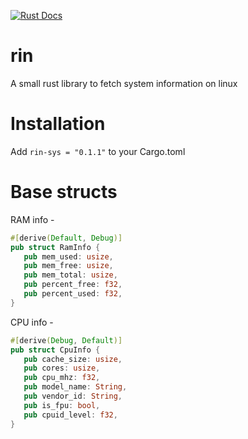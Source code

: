 [![Rust Docs](https://img.shields.io/badge/docs-rin%20documentation-blue)](https://docs.rs/rin-sys/0.1.0/rin_sys/)

# rin
A small rust library to fetch system information on linux

# Installation

Add ``` rin-sys = "0.1.1" ``` to your Cargo.toml

# Base structs

RAM info  -

 ```rust
 #[derive(Default, Debug)]
pub struct RamInfo {
    pub mem_used: usize,
    pub mem_free: usize,
    pub mem_total: usize,
    pub percent_free: f32,
    pub percent_used: f32,
}
 ```
 
 CPU info - 
 ```rust
 #[derive(Debug, Default)]
pub struct CpuInfo {
    pub cache_size: usize,
    pub cores: usize,
    pub cpu_mhz: f32,
    pub model_name: String,
    pub vendor_id: String,
    pub is_fpu: bool,
    pub cpuid_level: f32,
}
 ```
